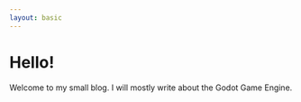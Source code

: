 ```yaml
---
layout: basic
---
```


# Hello!

Welcome to my small blog. I will mostly write about the Godot Game Engine.
